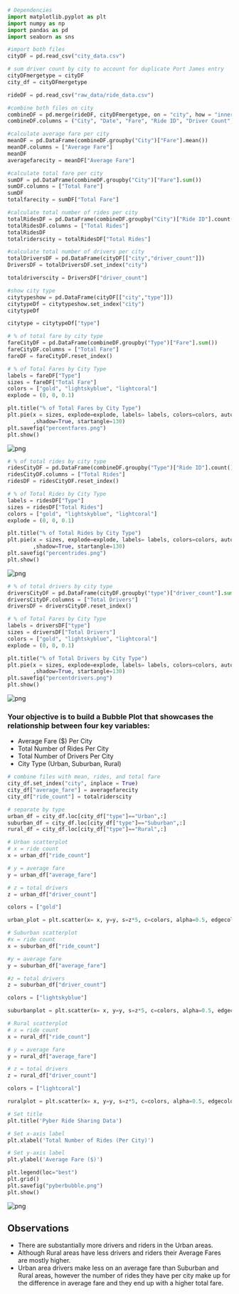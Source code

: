

```python
# Dependencies
import matplotlib.pyplot as plt
import numpy as np
import pandas as pd
import seaborn as sns
```


```python
#import both files
cityDF = pd.read_csv("city_data.csv")

# sum driver count by city to account for duplicate Port James entry
cityDFmergetype = cityDF
city_df = cityDFmergetype

```


```python
rideDF = pd.read_csv("raw_data/ride_data.csv")

```


```python
#combine both files on city
combineDF = pd.merge(rideDF, cityDFmergetype, on = "city", how = "inner")
combineDF.columns = ("City", "Date", "Fare", "Ride ID", "Driver Count", "Type")

```


```python
#calculate average fare per city
meanDF = pd.DataFrame(combineDF.groupby("City")["Fare"].mean())
meanDF.columns = ["Average Fare"]
meanDF
averagefarecity = meanDF["Average Fare"]

```


```python
#calculate total fare per city
sumDF = pd.DataFrame(combineDF.groupby("City")["Fare"].sum())
sumDF.columns = ["Total Fare"]
sumDF
totalfarecity = sumDF["Total Fare"]

```


```python
#calculate total number of rides per city
totalRidesDF = pd.DataFrame(combineDF.groupby("City")["Ride ID"].count())
totalRidesDF.columns = ["Total Rides"]
totalRidesDF
totalriderscity = totalRidesDF["Total Rides"]
```


```python
#calculate total number of drivers per city
totalDriversDF = pd.DataFrame(cityDF[["city","driver_count"]])
DriversDF = totalDriversDF.set_index("city")

totaldriverscity = DriversDF["driver_count"]
```


```python
#show city type
citytypeshow = pd.DataFrame(cityDF[["city","type"]])
citytypeDf = citytypeshow.set_index("city")
citytypeDf

citytype = citytypeDf["type"]
```


```python
# % of total fare by city type
fareCityDF = pd.DataFrame(combineDF.groupby("Type")["Fare"].sum())
fareCityDF.columns = ["Total Fare"]
fareDF = fareCityDF.reset_index()
```


```python
# % of Total Fares by City Type
labels = fareDF["Type"]
sizes = fareDF["Total Fare"]
colors = ["gold", "lightskyblue", "lightcoral"]
explode = (0, 0, 0.1)

plt.title("% of Total Fares by City Type")
plt.pie(x = sizes, explode=explode, labels= labels, colors=colors, autopct="%1.1f%%"
        ,shadow=True, startangle=130)
plt.savefig("percentfares.png")
plt.show()
```


![png](output_10_0.png)



```python
# % of total rides by city type
ridesCityDF = pd.DataFrame(combineDF.groupby("Type")["Ride ID"].count())
ridesCityDF.columns = ["Total Rides"]
ridesDF = ridesCityDF.reset_index()
```


```python
# % of Total Rides by City Type
labels = ridesDF["Type"]
sizes = ridesDF["Total Rides"]
colors = ["gold", "lightskyblue", "lightcoral"]
explode = (0, 0, 0.1)

plt.title("% of Total Rides by City Type")
plt.pie(x = sizes, explode=explode, labels= labels, colors=colors, autopct="%1.1f%%"
        ,shadow=True, startangle=130)
plt.savefig("percentrides.png")
plt.show()
```


![png](output_12_0.png)



```python
# % of total drivers by city type
driversCityDF = pd.DataFrame(cityDF.groupby("type")["driver_count"].sum())
driversCityDF.columns = ["Total Drivers"]
driversDF = driversCityDF.reset_index()
```


```python
# % of Total Fares by City Type
labels = driversDF["type"]
sizes = driversDF["Total Drivers"]
colors = ["gold", "lightskyblue", "lightcoral"]
explode = (0, 0, 0.1)

plt.title("% of Total Drivers by City Type")
plt.pie(x = sizes, explode=explode, labels= labels, colors=colors, autopct="%1.1f%%"
        ,shadow=True, startangle=130)
plt.savefig("percentdrivers.png")
plt.show()
```


![png](output_14_0.png)


### Your objective is to build a Bubble Plot that showcases the relationship between four key variables:
* Average Fare ($) Per City
* Total Number of Rides Per City
* Total Number of Drivers Per City
* City Type (Urban, Suburban, Rural)


```python
# combine files with mean, rides, and total fare
city_df.set_index("city", inplace = True)
city_df["average_fare"] = averagefarecity
city_df["ride_count"] = totalriderscity
```


```python
# separate by type
urban_df = city_df.loc[city_df["type"]=="Urban",:]
suburban_df = city_df.loc[city_df["type"]=="Suburban",:]
rural_df = city_df.loc[city_df["type"]=="Rural",:]
```


```python
# Urban scatterplot
# x = ride count
x = urban_df["ride_count"]

# y = average fare
y = urban_df["average_fare"]

# z = total drivers
z = urban_df["driver_count"]

colors = ["gold"]

urban_plot = plt.scatter(x= x, y=y, s=z*5, c=colors, alpha=0.5, edgecolor = "black", label = "Urban")

```


```python
# Suburban scatterplot
#x = ride count
x = suburban_df["ride_count"]

#y = average fare
y = suburban_df["average_fare"]

#z = total drivers
z = suburban_df["driver_count"]

colors = ["lightskyblue"]

suburbanplot = plt.scatter(x= x, y=y, s=z*5, c=colors, alpha=0.5, edgecolor = "black", label = "Suburban")


```


```python
# Rural scatterplot
# x = ride count
x = rural_df["ride_count"]

# y = average fare
y = rural_df["average_fare"]

# z = total drivers
z = rural_df["driver_count"]

colors = ["lightcoral"]

ruralplot = plt.scatter(x= x, y=y, s=z*5, c=colors, alpha=0.5, edgecolor = "black", label = "Rural")

```


```python
# Set title
plt.title('Pyber Ride Sharing Data')

# Set x-axis label
plt.xlabel('Total Number of Rides (Per City)')

# Set y-axis label
plt.ylabel('Average Fare ($)')

plt.legend(loc="best")
plt.grid()
plt.savefig("pyberbubble.png")
plt.show()
```


![png](output_21_0.png)


## Observations
* There are substantially more drivers and riders in the Urban areas.
* Although Rural areas have less drivers and riders their Average Fares are mostly higher.
* Urban area drivers make less on an average fare than Suburban and Rural areas, however the number of rides they have per city make up for the difference in average fare and they end up with a higher total fare.



